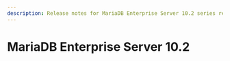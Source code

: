 ```yaml
---
description: Release notes for MariaDB Enterprise Server 10.2 series releases
---
```


# MariaDB Enterprise Server 10.2

